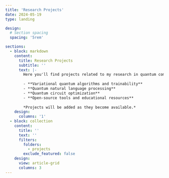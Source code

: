 ```yaml
---
title: 'Research Projects'
date: 2024-05-19
type: landing

design:
  # Section spacing
  spacing: '5rem'

sections:
  - block: markdown
    content:
      title: Research Projects
      subtitle: ''
      text: |-
        Here you'll find projects related to my research in quantum computing, machine learning, and quantum algorithms. This includes implementations, experiments, and explorations in:
        
        - **Variational quantum algorithms and trainability**
        - **Quantum natural language processing**
        - **Quantum circuit optimization**
        - **Open-source tools and educational resources**
        
        *Projects will be added as they become available.*
    design:
      columns: '1'
  - block: collection
    content:
      title: ''
      text: ''
      filters:
        folders:
          - projects
        exclude_featured: false
    design:
      view: article-grid
      columns: 3
---
```

